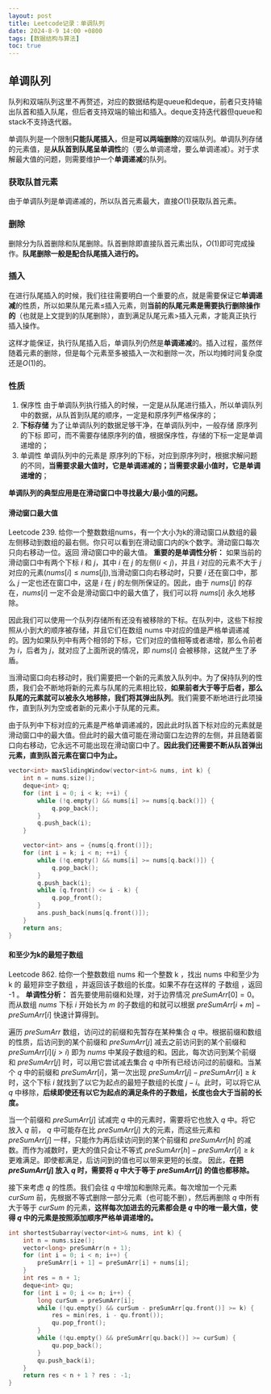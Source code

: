 ```yaml
---
layout: post
title: Leetcode记录：单调队列
date: 2024-8-9 14:00 +0800
tags: [数据结构与算法]
toc: true
---
```


## 单调队列

队列和双端队列这里不再赘述，对应的数据结构是queue和deque，前者只支持输出队首和插入队尾，但后者支持双端的输出和插入。deque支持迭代器但queue和stack不支持迭代器。

单调队列是一个限制**只能队尾插入**，但是**可以两端删除**的双端队列。单调队列存储的元素值，是**从队首到队尾呈单调性**的（要么单调递增，要么单调递减）。对于求解最大值的问题，则需要维护一个**单调递减**的队列。

### 获取队首元素
由于单调队列是单调递减的，所以队首元素最大，直接$O(1)$获取队首元素。

### 删除
删除分为队首删除和队尾删除。队首删除即直接队首元素出队，$O(1)$即可完成操作。**队尾删除一般是配合队尾插入进行的。**

### 插入

在进行队尾插入的时候，我们往往需要明白一个重要的点，就是需要保证它**单调递减**的性质，所以如果队尾元素$\leq$插入元素，则**当前的队尾元素是需要执行删除操作的**（也就是上文提到的队尾删除），直到满足队尾元素$>$插入元素，才能真正执行插入操作。

这样才能保证，执行队尾插入后，单调队列仍然是**单调递减**的。插入过程，虽然伴随着元素的删除，但是每个元素至多被插入一次和删除一次，所以均摊时间复杂度还是$O(1)$的。

### 性质
1. 保序性
    由于单调队列执行插入的时候，一定是从队尾进行插入，所以单调队列中的数据，从队首到队尾的顺序，一定是和原序列严格保序的；
2. **下标存储**
    为了让单调队列的数据足够干净，在单调队列中，一般存储 原序列的下标 即可，而不需要存储原序列的值，根据保序性，存储的下标一定是单调递增的；
3. 单调性
    单调队列中的元素是 原序列的下标，对应到原序列时，根据求解问题的不同，**当需要求最大值时，它是单调递减的；当需要求最小值时，它是单调递增的**；

**单调队列的典型应用是在滑动窗口中寻找最大/最小值的问题。**

#### 滑动窗口最大值

Leetcode 239. 给你一个整数数组nums，有一个大小为k的滑动窗口从数组的最左侧移动到数组的最右侧。你只可以看到在滑动窗口内的k个数字。滑动窗口每次只向右移动一位。返回 滑动窗口中的最大值。
**重要的是单调性分析：**
如果当前的滑动窗口中有两个下标 $i$ 和 $j$，其中 $i$ 在 $j$ 的左侧($i<j$)，并且 $i$ 对应的元素不大于 $j$ 对应的元素($nums[i]\leq nums[j]$),当滑动窗口向右移动时，只要 $i$ 还在窗口中，那么 $j$ 一定也还在窗口中，这是 $i$ 在 $j$ 的左侧所保证的。因此，由于 $nums[j]$ 的存在，$nums[i]$ 一定不会是滑动窗口中的最大值了，我们可以将 $nums[i]$ 永久地移除。

因此我们可以使用一个队列存储所有还没有被移除的下标。在队列中，这些下标按照从小到大的顺序被存储，并且它们在数组 nums 中对应的值是严格单调递减的。因为如果队列中有两个相邻的下标，它们对应的值相等或者递增，那么令前者为 $i$，后者为 $j$，就对应了上面所说的情况，即 $nums[i]$ 会被移除，这就产生了矛盾。

当滑动窗口向右移动时，我们需要把一个新的元素放入队列中。为了保持队列的性质，我们会不断地将新的元素与队尾的元素相比较，**如果前者大于等于后者，那么队尾的元素就可以被永久地移除，我们将其弹出队列**。我们需要不断地进行此项操作，直到队列为空或者新的元素小于队尾的元素。

由于队列中下标对应的元素是严格单调递减的，因此此时队首下标对应的元素就是滑动窗口中的最大值。但此时的最大值可能在滑动窗口左边界的左侧，并且随着窗口向右移动，它永远不可能出现在滑动窗口中了。**因此我们还需要不断从队首弹出元素，直到队首元素在窗口中为止。**

```cpp
vector<int> maxSlidingWindow(vector<int>& nums, int k) {
    int n = nums.size();
    deque<int> q;
    for (int i = 0; i < k; ++i) {
        while (!q.empty() && nums[i] >= nums[q.back()]) {
            q.pop_back();
        }
        q.push_back(i);
    }

    vector<int> ans = {nums[q.front()]};
    for (int i = k; i < n; ++i) {
        while (!q.empty() && nums[i] >= nums[q.back()]) {
            q.pop_back();
        }
        q.push_back(i);
        while (q.front() <= i - k) {
            q.pop_front();
        }
        ans.push_back(nums[q.front()]);
    }
    return ans;
}
```

#### 和至少为k的最短子数组

Leetcode 862. 给你一个整数数组 nums 和一个整数 k ，找出 nums 中和至少为 k 的 最短非空子数组 ，并返回该子数组的长度。如果不存在这样的 子数组 ，返回 -1 。
**单调性分析：**
首先要使用前缀和处理，对于边界情况 $preSumArr[0] = 0$。而从数组 $nums$ 下标 $i$ 开始长为 $m$ 的子数组的和就可以根据 $preSumArr[i+m]−preSumArr[i]$ 快速计算得到。

遍历 $preSumArr$ 数组，访问过的前缀和先暂存在某种集合 $q$ 中。根据前缀和数组的性质，后访问到的某个前缀和 $preSumArr[j]$ 减去之前访问到的某个前缀和 $preSumArr[i](j>i)$ 即为 $nums$ 中某段子数组的和。因此，每次访问到某个前缀和 $preSumArr[j]$ 时，可以用它尝试减去集合 $q$ 中所有已经访问过的前缀和。当某个 $q$ 中的前缀和 $preSumArr[i]$，第一次出现 $preSumArr[j]−preSumArr[i]\geq k$ 时，这个下标 $i$ 就找到了以它为起点的最短子数组的长度 $j−i$。此时，可以将它从 $q$ 中移除，**后续即使还有以它为起点的满足条件的子数组，长度也会大于当前的长度。**

当一个前缀和 $preSumArr[j]$ 试减完 $q$ 中的元素时，需要将它也放入 $q$ 中。将它放入 $q$ 前， $q$ 中可能存在比 $preSumArr[j]$ 大的元素，而这些元素和 $preSumArr[j]$ 一样，只能作为再后续访问到的某个前缀和 $preSumArr[h]$ 的减数。而作为减数时，更大的值只会让不等式 $preSumArr[h]−preSumArr[i]\geq k$ 更难满足。即使都满足，后访问到的值也可以带来更短的长度。 因此，**在把 $preSumArr[j]$ 放入 $q$ 时，需要将 $q$ 中大于等于 $preSumArr[j]$ 的值也都移除。**

接下来考虑 $q$ 的性质。我们会往 $q$ 中增加和删除元素。每次增加一个元素 $curSum$ 前，先根据不等式删除一部分元素（也可能不删），然后再删除 $q$ 中所有大于等于 $curSum$ 的元素，**这样每次加进去的元素都会是 $q$ 中的唯一最大值，使得 $q$ 中的元素是按照添加顺序严格单调递增的。**

```cpp
int shortestSubarray(vector<int>& nums, int k) {
    int n = nums.size();
    vector<long> preSumArr(n + 1);
    for (int i = 0; i < n; i++) {
        preSumArr[i + 1] = preSumArr[i] + nums[i];
    }
    int res = n + 1;
    deque<int> qu;
    for (int i = 0; i <= n; i++) {
        long curSum = preSumArr[i];
        while (!qu.empty() && curSum - preSumArr[qu.front()] >= k) {
            res = min(res, i - qu.front());
            qu.pop_front();
        }
        while (!qu.empty() && preSumArr[qu.back()] >= curSum) {
            qu.pop_back();
        }
        qu.push_back(i);
    }
    return res < n + 1 ? res : -1;
}
```